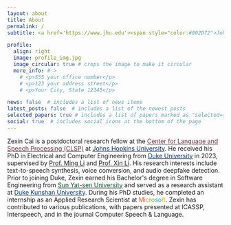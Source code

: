 ```yaml
---
layout: about
title: About
permalink: /
subtitle: <a href='https://www.jhu.edu'><span style="color:#002D72">Johns Hopkins University</span></a>

profile:
  align: right
  image: profile_img.jpg
  image_circular: true # crops the image to make it circular
  more_info: # >
    # <p>555 your office number</p>
    # <p>123 your address street</p>
    # <p>Your City, State 12345</p>

news: false  # includes a list of news items
latest_posts: false  # includes a list of the newest posts
selected_papers: true # includes a list of papers marked as "selected={true}"
social: true  # includes social icons at the bottom of the page
---
```


Zexin Cai is a postdoctoral research fellow at the [<span style="color:#702D3D">Center for Language and Speech Processing (CLSP)</span>](https://www.clsp.jhu.edu) at [<span style="color:#002D72">Johns Hopkins University</span>](https://www.jhu.edu). He received his PhD in Electrical and Computer Engineering from [<span style="color:#003087">Duke University</span>](https://duke.edu) in 2023, supervised by [Prof. Ming Li](https://sites.duke.edu/dkusmiip/2022/11/11/bio-of-prof-ming-li/) and [Prof. Xin Li](https://ece.duke.edu/faculty/xin-li). His research interests include text-to-speech synthesis, voice conversion, and audio deepfake detection. Prior to joining Duke, Zexin earned his Bachelor's degree in Software Engineering from [<span style="color:#015826">Sun Yat-sen University</span>](https://www.sysu.edu.cn) and served as a research assistant at [<span style="color:#003A81">Duke Kunshan University</span>](https://www.dukekunshan.edu.cn). During his PhD studies, he completed an internship as an Applied Research Scientist at <span style="color:#F24F22">Mi</span><span style="color:#7EB900">cro</span><span style="color:#05A3EE">so</span><span style="color:#FEB903">ft</span>. Zexin has contributed to various publications, with papers presented at ICASSP, Interspeech, and in the journal Computer Speech & Language.


<!-- Put your address / P.O. box / other info right below your picture. You can also disable any of these elements by editing `profile` property of the YAML header of your `_pages/about.md`. Edit `_bibliography/papers.bib` and Jekyll will render your [publications page](/al-folio/publications/) automatically.

Link to your social media connections, too. This theme is set up to use [Font Awesome icons](https://fontawesome.com/) and [Academicons](https://jpswalsh.github.io/academicons/), like the ones below. Add your Facebook, Twitter, LinkedIn, Google Scholar, or just disable all of them. -->
